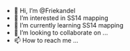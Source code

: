 - 👋 Hi, I’m @Friekandel
- 👀 I’m interested in SS14 mapping
- 🌱 I’m currently learning SS14 mapping
- 💞️ I’m looking to collaborate on ...
- 📫 How to reach me ...

<!---
Friekandel/Friekandel is a ✨ special ✨ repository because its `README.md` (this file) appears on your GitHub profile.
You can click the Preview link to take a look at your changes.
--->
